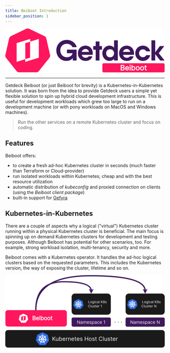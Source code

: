 ```yaml
---
title: Beiboot Introduction
sidebar_position: 1
---
```


![Getdeck Beiboot Logo](/img/beiboot-logo.png)
<hr/>

Getdeck Beiboot (or just Beiboot for brevity) is a Kubernetes-in-Kubernetes solution. 
It was born from the idea to provide Getdeck users a simple yet flexible solution to spin up 
hybrid cloud development infrastructure. This is useful for development workloads which grew too large to run on a 
development machine (or with pony workloads on MacOS and Windows machines).

> Run the other services on a remote Kubernetes cluster and focus on coding.

## Features

Beiboot offers:

* to create a fresh ad-hoc Kubernetes cluster in seconds (much faster than Terraform or Cloud-provider)
* run isolated workloads within Kubernetes; cheap and with the best resource utilization
* automatic distribution of _kubeconfig_ and proxied connection on clients (using the _Beiboot client package_)
* built-in support for [Gefyra](https://gefyra.dev)


## Kubernetes-in-Kubernetes
There are a couple of aspects why a logical ("virtual") Kubernetes cluster running within a physical Kubernetes cluster 
is beneficial. The main focus is spinning up on demand Kubernetes clusters for development and testing purposes. 
Although Beiboot has potential for other scenarios, too. For example, strong workload isolation, multi-tenancy, 
security and more.

Beiboot comes with a Kubernetes operator. It handles the ad-hoc logical clusters based on the requested parameters.
This includes the Kubernetes version, the way of exposing the cluster, lifetime and so on.


![Beiboot Ops](/img/beiboot-ops.png)